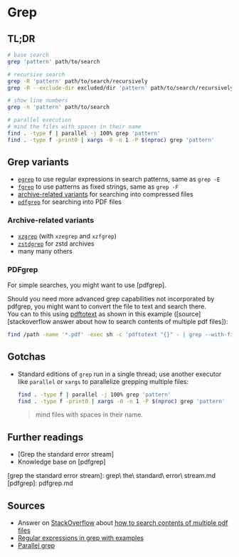 # Grep

## TL;DR

```sh
# base search
grep 'pattern' path/to/search

# recursive search
grep -R 'pattern' path/to/search/recursively
grep -R --exclude-dir excluded/dir 'pattern' path/to/search/recursively   # gnu grep >= 2.5.2

# show line numbers
grep -n 'pattern' path/to/search

# parallel execution
# mind the files with spaces in their name
find . -type f | parallel -j 100% grep 'pattern'
find . -type f -print0 | xargs -0 -n 1 -P $(nproc) grep 'pattern'
```

## Grep variants

- [`egrep`](#egrep) to use regular expressions in search patterns, same as `grep -E`
- [`fgrep`](#fgrep) to use patterns as fixed strings, same as `grep -F`
- [archive-related variants](#archive-related-variants) for searching into compressed files
- [`pdfgrep`](#pdfgrep) for searching into PDF files

### Archive-related variants

- [`xzgrep`](#xzgrep) (with `xzegrep` and `xzfgrep`)
- [`zstdgrep`](#zstdgrep) for zstd archives
- many many others

### PDFgrep

For simple searches, you might want to use [pdfgrep].

Should you need more advanced grep capabilities not incorporated by pdfgrep, you might want to convert the file to text and search there.  
You can to this using [pdftotext](pdfgrep.md) as shown in this example ([source][stackoverflow answer about how to search contents of multiple pdf files]):

```sh
find /path -name '*.pdf' -exec sh -c 'pdftotext "{}" - | grep --with-filename --label="{}" --color "your pattern"' ';'
```

## Gotchas

- Standard editions of `grep` run in a single thread; use another executor like
  `parallel` or `xargs` to parallelize grepping multiple files:

  ```sh
  find . -type f | parallel -j 100% grep 'pattern'
  find . -type f -print0 | xargs -0 -n 1 -P $(nproc) grep 'pattern'
  ```

  > mind files with spaces in their name.

## Further readings

- [Grep the standard error stream]
- Knowledge base on [pdfgrep]

[grep the standard error stream]: grep\ the\ standard\ error\ stream.md
[pdfgrep]: pdfgrep.md

## Sources

- Answer on [StackOverflow] about [how to search contents of multiple pdf files]
- [Regular expressions in grep with examples]
- [Parallel grep]

[stackoverflow]: https://stackoverflow.com

[how to search contents of multiple pdf files]: https://stackoverflow.com/a/4643518
[parallel grep]: https://www.highonscience.com/blog/2021/03/21/parallel-grep/
[regular expressions in grep with examples]: https://www.cyberciti.biz/faq/grep-regular-expressions/
